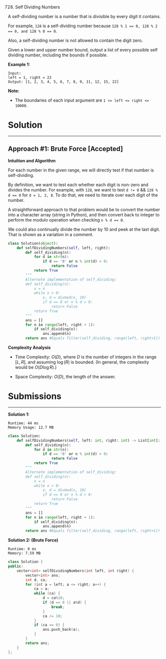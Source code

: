 728. Self Dividing Numbers

A self-dividing number is a number that is divisible by every digit it contains.

For example, `128` is a self-dividing number because `128 % 1 == 0, 128 % 2 == 0, and 128 % 8 == 0`.

Also, a self-dividing number is not allowed to contain the digit zero.

Given a lower and upper number bound, output a list of every possible self dividing number, including the bounds if possible.

**Example 1:**
```
Input: 
left = 1, right = 22
Output: [1, 2, 3, 4, 5, 6, 7, 8, 9, 11, 12, 15, 22]
```

**Note:**

* The boundaries of each input argument are `1 <= left <= right <= 10000`.

# Solution
---
## Approach #1: Brute Force [Accepted]
**Intuition and Algorithm**

For each number in the given range, we will directly test if that number is self-dividing.

By definition, we want to test each whether each digit is non-zero and divides the number. For example, with `128`, we want to test `d != 0` && `128 % d == 0` for `d = 1, 2, 8`. To do that, we need to iterate over each digit of the number.

A straightforward approach to that problem would be to convert the number into a character array (string in Python), and then convert back to integer to perform the modulo operation when checking `n % d == 0`.

We could also continually divide the number by 10 and peek at the last digit. That is shown as a variation in a comment.

```python
class Solution(object):
    def selfDividingNumbers(self, left, right):
        def self_dividing(n):
            for d in str(n):
                if d == '0' or n % int(d) > 0:
                    return False
            return True
        """
        Alternate implementation of self_dividing:
        def self_dividing(n):
            x = n
            while x > 0:
                x, d = divmod(x, 10)
                if d == 0 or n % d > 0:
                    return False
            return True
        """
        ans = []
        for n in range(left, right + 1):
            if self_dividing(n):
                ans.append(n)
        return ans #Equals filter(self_dividing, range(left, right+1))
```

**Complexity Analysis**

* Time Complexity: $O(D)$, where $D$ is the number of integers in the range $[L, R]$, and assuming $\log(R)$ is bounded. (In general, the complexity would be $O(D\log R)$.)

* Space Complexity: $O(D)$, the length of the answer.

# Submissions
---
**Solution 1:**
```
Runtime: 44 ms
Memory Usage: 12.7 MB
```
```python
class Solution:
    def selfDividingNumbers(self, left: int, right: int) -> List[int]:
        def self_dividing(n):
            for d in str(n):
                if d == '0' or n % int(d) > 0:
                    return False
            return True
        """
        Alternate implementation of self_dividing:
        def self_dividing(n):
            x = n
            while x > 0:
                x, d = divmod(x, 10)
                if d == 0 or n % d > 0:
                    return False
            return True
        """
        ans = []
        for n in range(left, right + 1):
            if self_dividing(n):
                ans.append(n)
        return ans #Equals filter(self_dividing, range(left, right+1))
```

**Solution 2: (Brute Force)**
```
Runtime: 0 ms
Memory: 7.59 MB
```
```c++
class Solution {
public:
    vector<int> selfDividingNumbers(int left, int right) {
        vector<int> ans;
        int d, ca;
        for (int a = left; a <= right; a++) {
            ca = a;
            while (ca) {
                d = ca%10;
                if (d == 0 || a%d) {
                    break;
                }
                ca /= 10;
            }
            if (ca == 0) {
                ans.push_back(a);
            }
        }
        return ans;
    }
};
```
